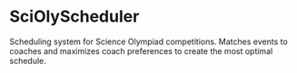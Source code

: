 # SciOlyScheduler
Scheduling system for Science Olympiad competitions. Matches events to coaches and maximizes coach preferences to create the most optimal schedule.
